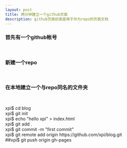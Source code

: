 ```yaml
---
layout: post
title: 两分钟建立一个github页面
description: github页面初衷是用于作为repo的页面文档 
---
```

<h3>首先有一个github帐号</h3>
<br>
<h3>新建一个repo</h3>
<br>
<h3>在本地建立一个与repo同名的文件夹</h3>
<br>
<p>
xpi$ cd blog
<br>
xpi$ git init

<br>
xpi$ echo "hello xpi" > index.html

<br>
xpi$ git add .

<br>
xpi$ git commit -m "first commit"

<br>
xpi$ git remote add origin https://github.com/xpi/blog.git

<br>
##xpi$ git push origin gh-pages
</p>

